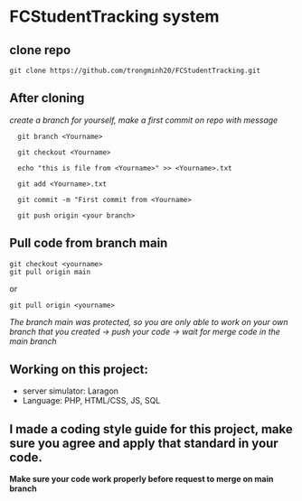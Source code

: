 # FCStudentTracking system

## clone repo
```
git clone https://github.com/trongminh20/FCStudentTracking.git
```

## After cloning

*create a branch for yourself, make a first commit on repo with message* <br>
```  
  git branch <Yourname>
  
  git checkout <Yourname>

  echo "this is file from <Yourname>" >> <Yourname>.txt

  git add <Yourname>.txt

  git commit -m "First commit from <Yourname>

  git push origin <your branch>
```
## Pull code from branch main
```
git checkout <yourname>
git pull origin main
```
or 
```
git pull origin <yourname>
```

_The branch main was protected, so you are only able to work on your own branch that you created -> push your code 
-> wait for merge code in the main branch_ 

## Working on this project:
 * server simulator:  Laragon
 * Language: PHP, HTML/CSS, JS, SQL

## I made a coding style guide for this project, make sure you agree and apply that standard in your code. 

 **Make sure your code work properly before request to merge on main branch**
